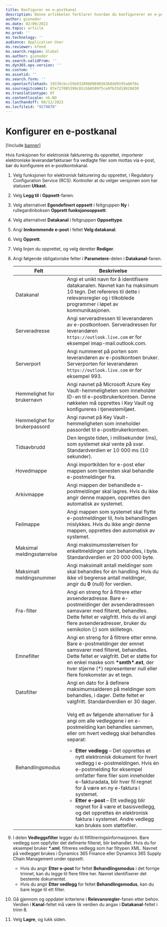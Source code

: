 ```yaml
---
title: Konfigurer en e-postkanal
description: Denne artikkelen forklarer hvordan du konfigurerer en e-postkanal slik at den kan motta elektroniske fakturaer.
author: gionoder
ms.date: 02/09/2022
ms.topic: article
ms.prod: ''
ms.technology: ''
audience: Application User
ms.reviewer: kfend
ms.search.region: Global
ms.author: gionoder
ms.search.validFrom: ''
ms.dyn365.ops.version: ''
ms.custom: ''
ms.assetid: ''
ms.search.form: ''
ms.openlocfilehash: 19339cbcc59e93289609690363b0dd9195a66f6e
ms.sourcegitcommit: 87e727005399c82cbb6509f5ce9fb33d18928d30
ms.translationtype: HT
ms.contentlocale: nb-NO
ms.lasthandoff: 08/12/2022
ms.locfileid: "9279878"
---
```

# <a name="configure-an-email-channel"></a>Konfigurer en e-postkanal

[!include [banner](../includes/banner.md)]

Hvis funksjonen for elektronisk fakturering du opprettet, importerer elektroniske leverandørfakturaer fra vedlagte filer som mottas via e-post, bør du konfigurere en e-postkontokanal.

1. Velg funksjonen for elektronisk fakturering du opprettet, i Regulatory Configuration Service (RCS). Kontroller at du velger versjonen som har statusen **Utkast**.
2. Velg **Legg til** i **Oppsett**-fanen.
3. Velg alternativet **Egendefinert oppsett** i feltgruppen **Ny** i rullegardinboksen **Opprett funksjonsoppsett**:
4. Velg alternativet **Datakanal** i feltgruppen **Oppsettype**.
5. Angi **Innkommende e-post** i feltet **Velg datakanal**.
6. Velg **Opprett**.
7. Velg linjen du opprettet, og velg deretter **Rediger**.
8. Angi følgende obligatoriske felter i **Parametere**-delen i **Datakanal**-fanen.

    | Felt                | Beskrivelse |
    |----------------------|-------------|
    | Datakanal         | Angi et unikt navn for å identifisere datakanalen. Navnet kan ha maksimum 10 tegn. Det refereres til dette i relevansregler og i tilkoblede programmer i løpet av kommunikasjonen. |
    | Serveradresse       | Angi serveradressen til leverandøren av e-postkontoen. Serveradressen for leverandøren `https://outlook.live.com` er for eksempel imap-mail.outlook.com. |
    | Serverport          | Angi nummeret på porten som leverandøren av e-postkontoen bruker. Serverporten for leverandøren `https://outlook.live.com` er for eksempel 993. |
    | Hemmelighet for brukernavn     | Angi navnet på Microsoft Azure Key Vault-hemmeligheten som inneholder ID-en til e-postbrukerkontoen. Denne nøkkelen må opprettes i Key Vault og konfigureres i tjenestemiljøet. |
    | Hemmelighet for brukerpassord | Angi navnet på Key Vault-hemmeligheten som inneholder passordet til e-postbrukerkontoen. |
    | Tidsavbrudd              | Den lengste tiden, i millisekunder (ms), som systemet skal vente på svar. Standardverdien er 10 000 ms (10 sekunder). |
    | Hovedmappe          | Angi importkilden for e-post eller mappen som tjenesten skal behandle e-postmeldinger fra. |
    | Arkivmappe       | Angi mappen der behandlede e-postmeldinger skal lagres. Hvis du ikke angir denne mappen, opprettes den automatisk av systemet. |
    | Feilmappe         | Angi mappen som systemet skal flytte e-postmeldinger til, hvis behandlingen mislykkes. Hvis du ikke angir denne mappen, opprettes den automatisk av systemet. |
    | Maksimal meldingsstørrelse     | Angi maksimumsstørrelsen for enkeltmeldinger som behandles, i byte. Standardverdien er 20 000 000 byte. |
    | Maksimalt meldingsnummer   | Angi maksimalt antall meldinger som skal behandles for én handling. Hvis du ikke vil begrense antall meldinger, angir du **0** (null) for verdien. |
    | Fra-filter          | Angi en streng for å filtrere etter avsenderadresse. Bare e-postmeldinger der avsenderadressen samsvarer med filteret, behandles. Dette feltet er valgfritt. Hvis du vil angi flere avsenderadresser, bruker du semikolon (;) som skilletegn. |
    | Emnefilter       | Angi en streng for å filtrere etter emne. Bare e-postmeldinger der emnet samsvarer med filteret, behandles. Dette feltet er valgfritt. Det er støtte for en enkel maske som **\*smth\*.ext**, der hver stjerne (\*) representerer null eller flere forekomster av et tegn. |
    | Datofilter          | Angi en dato for å definere maksimumsalderen på meldinger som behandles, i dager. Dette feltet er valgfritt. Standardverdien er 30 dager. |
    | Behandlingsmodus      | <p>Velg ett av følgende alternativer for å angi om alle vedleggene i en e-postmelding kan behandles sammen, eller om hvert vedlegg skal behandles separat:</p><ul><li><b>Etter vedlegg</b> – Det opprettes et nytt elektronisk dokument for hvert vedlegg i e-postmeldingen. Hvis én e-postmelding for eksempel omfatter flere filer som inneholder e-fakturadata, blir hver fil regnet for å være en ny e-faktura i systemet.</li><li><b>Etter e-post</b> – Ett vedlegg blir regnet for å være et basisvedlegg, og det opprettes én elektronisk faktura i systemet. Andre vedlegg kan brukes som støttefiler.</li></ul> |

9. I delen **Vedleggsfilter** legger du til filfiltreringsinformasjonen. Bare vedlegg som oppfyller det definerte filteret, blir behandlet. Hvis du for eksempel bruker **\*.xml**, filtreres vedlegg som har filtypen XML. Navnet på vedlegget brukes i Dynamics 365 Finance eller Dynamics 365 Supply Chain Management under oppsett.

    - Hvis du angir **Etter e-post** for feltet **Behandlingsmodus** i det forrige trinnet, kan du legge til flere filtre her. Navnet identifiserer det bestemte dokumentet.
    - Hvis du angir **Etter vedlegg** for feltet **Behandlingsmodus**, kan du bare legge til ett filter.

10. Gå gjennom og oppdater kriteriene i **Relevansregler**-fanen etter behov. Verdien i **Kanal**-feltet må være lik verdien du angav i **Datakanal**-feltet i trinn 8.
11. Velg **Lagre**, og lukk siden.
